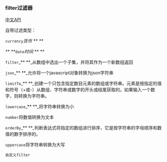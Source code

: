 ### filter过滤器

[中文API](http://www.cnblogs.com/ys-ys/p/5006951.html)

自带过滤类型：

`currency`_货币 ** **_

_** **_`date`_时间 ** **_

`filter`_** **_从数组中选出一个子集，并将其作为一个新数组返回

`json`_** **_允许将一个javascript对象转换为json字符串

`limitTo`_** **_创建一个只包含指定数目元素的数组或字符串。元素是按指定的值和符号（+或-）从数组、字符串或数字的开头或结尾获取的。如果输入一个数字，则转换为字符串。

`lowercase`_** **_将字符串转换为小

`number`将数值转换为文本

`orderBy`_** **_判断表达式将指定的数组进行排序，它是按字符串的字母顺序和数值的数字排序的。

`uppercase`将字符串转换为大写

`自定义filter`

